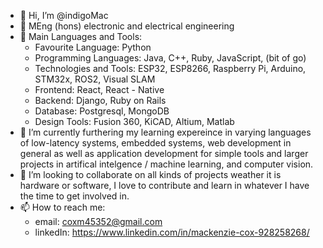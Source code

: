 - 👋 Hi, I’m @indigoMac
- 🎩 MEng (hons) electronic and electrical engineering
- 🌟 Main Languages and Tools:
  * Favourite Language: Python
  * Programming Languages: Java, C++, Ruby, JavaScript, (bit of go)
  * Technologies and Tools: ESP32, ESP8266, Raspberry Pi, Arduino, STM32x, ROS2, Visual SLAM
  * Frontend: React, React - Native
  * Backend: Django, Ruby on Rails
  * Database: Postgresql, MongoDB
  * Design Tools: Fusion 360, KiCAD, Altium, Matlab
- 🌱 I’m currently furthering my learning expereince in varying languages of low-latency systems, embedded systems, web development in general as well as application development for simple tools and larger projects in artifical intelgence / machine learning, and computer vision. 
- 💞️ I’m looking to collaborate on all kinds of projects weather it is hardware or software, I love to contribute and learn in whatever I have the time to get involved in. 
- 📫 How to reach me:
  * email: coxm45352@gmail.com
  * linkedIn: https://www.linkedin.com/in/mackenzie-cox-928258268/


<!---
indigoMac/indigoMac is a ✨ special ✨ repository because its `README.md` (this file) appears on your GitHub profile.
You can click the Preview link to take a look at your changes.
--->


